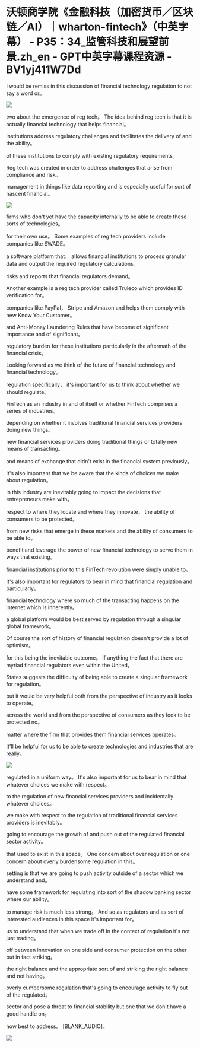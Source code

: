 # 沃顿商学院《金融科技（加密货币／区块链／AI）｜wharton-fintech》（中英字幕） - P35：34_监管科技和展望前景.zh_en - GPT中英字幕课程资源 - BV1yj411W7Dd

 I would be remiss in this discussion of financial technology regulation to not say a word or。



![](img/86575f7347bbd20c36a18fec2359231b_1.png)

 two about the emergence of reg tech。 The idea behind reg tech is that it is actually financial technology that helps financial。

 institutions address regulatory challenges and facilitates the delivery of and the ability。

 of these institutions to comply with existing regulatory requirements。

 Reg tech was created in order to address challenges that arise from compliance and risk。

 management in things like data reporting and is especially useful for sort of nascent financial。



![](img/86575f7347bbd20c36a18fec2359231b_3.png)

 firms who don't yet have the capacity internally to be able to create these sorts of technologies。

 for their own use。 Some examples of reg tech providers include companies like SWADE。

 a software platform that， allows financial institutions to process granular data and output the required regulatory calculations。

 risks and reports that financial regulators demand。

 Another example is a reg tech provider called Truleco which provides ID verification for。

 companies like PayPal， Stripe and Amazon and helps them comply with new Know Your Customer。

 and Anti-Money Laundering Rules that have become of significant importance and of significant。

 regulatory burden for these institutions particularly in the aftermath of the financial crisis。

 Looking forward as we think of the future of financial technology and financial technology。

 regulation specifically， it's important for us to think about whether we should regulate。

 FinTech as an industry in and of itself or whether FinTech comprises a series of industries。

 depending on whether it involves traditional financial services providers doing new things。

 new financial services providers doing traditional things or totally new means of transacting。

 and means of exchange that didn't exist in the financial system previously。

 It's also important that we be aware that the kinds of choices we make about regulation。

 in this industry are inevitably going to impact the decisions that entrepreneurs make with。

 respect to where they locate and where they innovate， the ability of consumers to be protected。

 from new risks that emerge in these markets and the ability of consumers to be able to。

 benefit and leverage the power of new financial technology to serve them in ways that existing。

 financial institutions prior to this FinTech revolution were simply unable to。

 It's also important for regulators to bear in mind that financial regulation and particularly。

 financial technology where so much of the transacting happens on the internet which is inherently。

 a global platform would be best served by regulation through a singular global framework。

 Of course the sort of history of financial regulation doesn't provide a lot of optimism。

 for this being the inevitable outcome。 If anything the fact that there are myriad financial regulators even within the United。

 States suggests the difficulty of being able to create a singular framework for regulation。

 but it would be very helpful both from the perspective of industry as it looks to operate。

 across the world and from the perspective of consumers as they look to be protected no。

 matter where the firm that provides them financial services operates。

 It'll be helpful for us to be able to create technologies and industries that are really。



![](img/86575f7347bbd20c36a18fec2359231b_5.png)

 regulated in a uniform way。 It's also important for us to bear in mind that whatever choices we make with respect。

 to the regulation of new financial services providers and incidentally whatever choices。

 we make with respect to the regulation of traditional financial services providers is inevitably。

 going to encourage the growth of and push out of the regulated financial sector activity。

 that used to exist in this space。 One concern about over regulation or one concern about overly burdensome regulation in this。

 setting is that we are going to push activity outside of a sector which we understand and。

 have some framework for regulating into sort of the shadow banking sector where our ability。

 to manage risk is much less strong。 And so as regulators and as sort of interested audiences in this space it's important for。

 us to understand that when we trade off in the context of regulation it's not just trading。

 off between innovation on one side and consumer protection on the other but in fact striking。

 the right balance and the appropriate sort of and striking the right balance and not having。

 overly cumbersome regulation that's going to encourage activity to fly out of the regulated。

 sector and pose a threat to financial stability but one that we don't have a good handle on。

 how best to address。 [BLANK_AUDIO]。

![](img/86575f7347bbd20c36a18fec2359231b_7.png)
